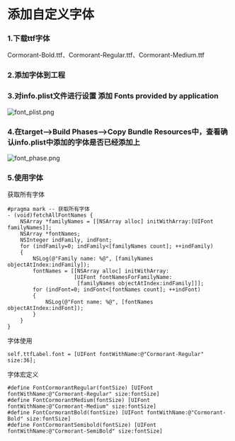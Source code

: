 # 添加自定义字体

### 1.下载ttf字体

Cormorant-Bold.ttf、Cormorant-Regular.ttf、Cormorant-Medium.ttf

### 2.添加字体到工程

### 3.对info.plist文件进行设置 添加 **Fonts provided by application**

![font_plist.png](https://img-blog.csdn.net/20140108172844984?watermark/2/text/aHR0cDovL2Jsb2cuY3Nkbi5uZXQvZ3doMTEx/font/5a6L5L2T/fontsize/400/fill/I0JBQkFCMA==/dissolve/70/gravity/SouthEast)

### 4.在target-->Build Phases-->Copy Bundle Resources中，查看确认info.plist中添加的字体是否已经添加上

![font_phase.png](https://img-blog.csdn.net/20140108172935515?watermark/2/text/aHR0cDovL2Jsb2cuY3Nkbi5uZXQvZ3doMTEx/font/5a6L5L2T/fontsize/400/fill/I0JBQkFCMA==/dissolve/70/gravity/SouthEast)

### 5.使用字体

获取所有字体

```
#pragma mark -- 获取所有字体
- (void)fetchAllFontNames {
    NSArray *familyNames = [[NSArray alloc] initWithArray:[UIFont familyNames]];
    NSArray *fontNames;
    NSInteger indFamily, indFont;
    for (indFamily=0; indFamily<[familyNames count]; ++indFamily)
    {
        NSLog(@"Family name: %@", [familyNames objectAtIndex:indFamily]);
        fontNames = [[NSArray alloc] initWithArray:
                     [UIFont fontNamesForFamilyName:
                      [familyNames objectAtIndex:indFamily]]];
        for (indFont=0; indFont<[fontNames count]; ++indFont)
        {
            NSLog(@"Font name: %@", [fontNames objectAtIndex:indFont]);
        }
    }
}
```

字体使用

```
self.ttfLabel.font = [UIFont fontWithName:@"Cormorant-Regular" size:36];
```

字体宏定义

```
#define FontCormorantRegular(fontSize) [UIFont fontWithName:@"Cormorant-Regular" size:fontSize]
#define FontCormorantMedium(fontSize) [UIFont fontWithName:@"Cormorant-Medium" size:fontSize]
#define FontCormorantBold(fontSize) [UIFont fontWithName:@"Cormorant-Bold" size:fontSize]
#define FontCormorantSemibold(fontSize) [UIFont fontWithName:@"Cormorant-SemiBold" size:fontSize]
```





